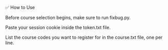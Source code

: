 ✅ How to Use

Before course selection begins, make sure to run fixbug.py.

Paste your session cookie inside the token.txt file.

List the course codes you want to register for in the course.txt file, one per line.

